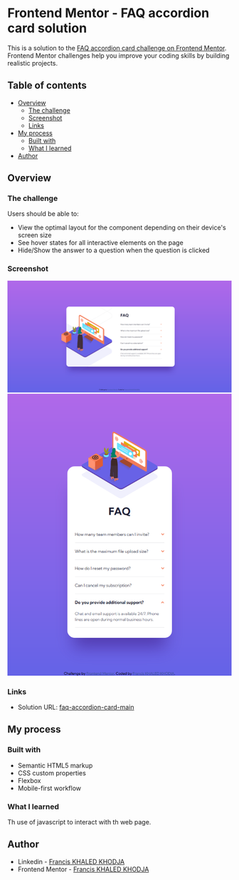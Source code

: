 # Frontend Mentor - FAQ accordion card solution

This is a solution to the [FAQ accordion card challenge on Frontend Mentor](https://www.frontendmentor.io/challenges/faq-accordion-card-XlyjD0Oam). Frontend Mentor challenges help you improve your coding skills by building realistic projects. 

## Table of contents

- [Overview](#overview)
  - [The challenge](#the-challenge)
  - [Screenshot](#screenshot)
  - [Links](#links)
- [My process](#my-process)
  - [Built with](#built-with)
  - [What I learned](#what-i-learned)
- [Author](#author)


## Overview

### The challenge

Users should be able to:

- View the optimal layout for the component depending on their device's screen size
- See hover states for all interactive elements on the page
- Hide/Show the answer to a question when the question is clicked

### Screenshot

![FAQ-Accordion-Card-desktop](./screenshots/FAQ-Accordion-Card-desktop.png)
![FAQ-Accordion-Card-mobile](./screenshots/FAQ-Accordion-Card-mobile.png)

### Links

- Solution URL: [faq-accordion-card-main](https://franciskhaledkhodja.github.io)

## My process

### Built with

- Semantic HTML5 markup
- CSS custom properties
- Flexbox
- Mobile-first workflow

### What I learned

Th use of javascript to interact with th web page.

## Author

- Linkedin - [Francis KHALED KHODJA](https://linkedin.com/in/francis-khaled-khodja-249b69113)
- Frontend Mentor - [Francis KHALED KHODJA](https://www.frontendmentor.io/profile/FrancisKhaledKhodja)
